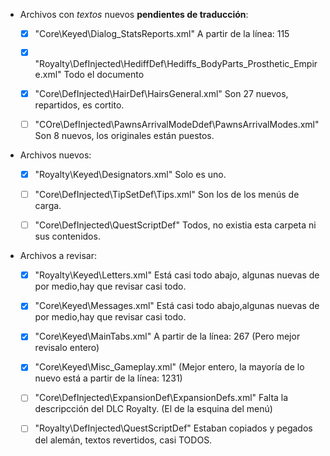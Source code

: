 
* Archivos con *textos* nuevos **pendientes de traducción**:

	* [x] "Core\Keyed\Dialog_StatsReports.xml"												A partir de la línea: 115
	
	* [x] "Royalty\DefInjected\HediffDef\Hediffs_BodyParts_Prosthetic_Empire.xml"			Todo el documento

	* [x] "Core\DefInjected\HairDef\HairsGeneral.xml"										Son 27 nuevos, repartidos, es cortito.
			
	* [ ] "COre\DefInjected\PawnsArrivalModeDdef\PawnsArrivalModes.xml"						Son 8 nuevos, los originales están puestos.



* Archivos nuevos:

	* [x] "Royalty\Keyed\Designators.xml"				Solo es uno.

	* [ ] "Core\DefInjected\TipSetDef\Tips.xml"			Son los de los menús de carga.

	* [ ] "Core\DefInjected\QuestScriptDef\"			Todos, no existia esta carpeta ni sus contenidos.



* Archivos a revisar:

	* [x] "Royalty\Keyed\Letters.xml"					Está casi todo abajo, algunas nuevas de por medio,hay que revisar casi todo.

	* [x] "Core\Keyed\Messages.xml"						Está casi todo abajo,algunas nuevas de por medio,hay que revisar casi todo.

	* [x] "Core\Keyed\MainTabs.xml"						A partir de la línea: 267 (Pero mejor revisalo entero)

	* [x] "Core\Keyed\Misc_Gameplay.xml"				(Mejor entero, la mayoría de lo nuevo está a partir de la línea: 1231)

	* [ ] "Core\DefInjected\ExpansionDef\ExpansionDefs.xml"		Falta la descripcción del DLC Royalty. (El de la esquina del menú)

	* [ ] "Royalty\DefInjected\QuestScriptDef\"					Estaban copiados y pegados del alemán, textos revertidos, casi TODOS.

